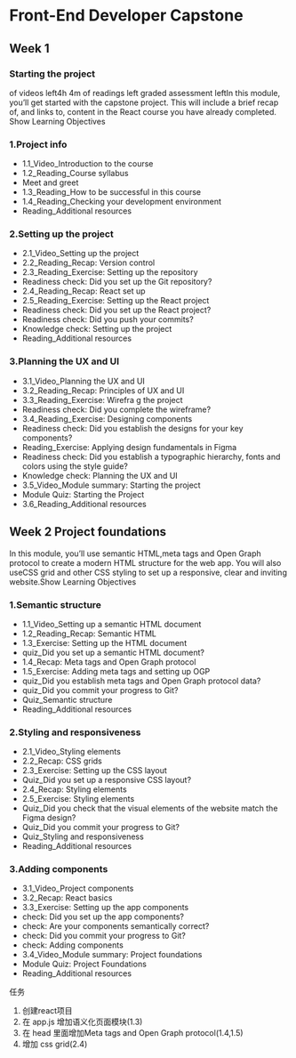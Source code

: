 # Front-End Developer Capstone

## Week 1

### Starting the project

 of videos left4h 4m of readings left graded assessment leftIn this module, you’ll get started with the capstone project. This will include a brief recap of, and links to, content in the React course you have already completed.
Show Learning Objectives

### 1.Project info

- 1.1_Video_Introduction to the course
- 1.2_Reading_Course syllabus
- Meet and greet
- 1.3_Reading_How to be successful in this course
- 1.4_Reading_Checking your development environment
- Reading_Additional resources

### 2.Setting up the project

- 2.1_Video_Setting up the project
- 2.2_Reading_Recap: Version control
- 2.3_Reading_Exercise: Setting up the repository
- Readiness check: Did you set up the Git repository?
- 2.4_Reading_Recap: React set up
- 2.5_Reading_Exercise: Setting up the React project
- Readiness check: Did you set up the React project?
- Readiness check: Did you push your commits?
- Knowledge check: Setting up the project
- Reading_Additional resources

### 3.Planning the UX and UI

- 3.1_Video_Planning the UX and UI
- 3.2_Reading_Recap: Principles of UX and UI
- 3.3_Reading_Exercise: Wirefra
g the project
- Readiness check: Did you complete the wireframe?
- 3.4_Reading_Exercise: Designing components
- Readiness check: Did you establish the designs for your key components?
- Reading_Exercise: Applying design fundamentals in Figma
- Readiness check: Did you establish a typographic hierarchy, fonts and colors using the style guide?
- Knowledge check: Planning the UX and UI
- 3.5_Video_Module summary: Starting the project
- Module Quiz: Starting the Project
- 3.6_Reading_Additional resources

## Week 2 Project foundations

In this module, you’ll use semantic HTML,meta tags and Open Graph protocol to create a modern HTML structure for the web app. 
You will also useCSS grid and other CSS styling to set up a responsive, clear and inviting website.Show Learning Objectives

### 1.Semantic structure

- 1.1_Video_Setting up a semantic HTML document
- 1.2_Reading_Recap: Semantic HTML
- 1.3_Exercise: Setting up the HTML document
- quiz_Did you set up a semantic HTML document?
- 1.4_Recap: Meta tags and Open Graph protocol
- 1.5_Exercise: Adding meta tags and setting up OGP
- quiz_Did you establish meta tags and Open Graph protocol data?
- quiz_Did you commit your progress to Git?
- Quiz_Semantic structure
- Reading_Additional resources

### 2.Styling and responsiveness

- 2.1_Video_Styling elements
- 2.2_Recap: CSS grids
- 2.3_Exercise: Setting up the CSS layout
- Quiz_Did you set up a responsive CSS layout?
- 2.4_Recap: Styling elements
- 2.5_Exercise: Styling elements
- Quiz_Did you check that the visual elements of the website match the Figma design?
- Quiz_Did you commit your progress to Git?
- Quiz_Styling and responsiveness
- Reading_Additional resources

### 3.Adding components

- 3.1_Video_Project components
- 3.2_Recap: React basics
- 3.3_Exercise: Setting up the app components
- check: Did you set up the app components?
- check: Are your components semantically correct?
- check: Did you commit your progress to Git?
- check: Adding components
- 3.4_Video_Module summary: Project foundations
- Module Quiz: Project Foundations 
- Reading_Additional resources



任务
1. 创建react项目
2. 在 app.js 增加语义化页面模块(1.3)
3. 在 head 里面增加Meta tags and Open Graph protocol(1.4,1.5)
4. 增加 css grid(2.4)